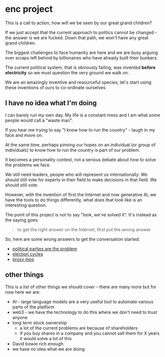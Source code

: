 # enc project

This is a call to action, how will we be seen by our great grand children?

If we just accept that the current approach to politics cannot be changed - the answer is we are fucked.  Down that path, we won't have any great grand children.

The biggest challenges to face humanity are here and we are busy arguing over scraps left behind by billionaires who have already built their bunkers.

The current political system, that is obviously failing, was invented **before electricity** so we must question the very ground we walk on.

We are an amazingly inventive and resourceful species, let's start using these inventions of ours to co-ordinate ourselves.

## I have no idea what I'm doing

I can barely run my own day.  My life is a constant mess and I am what some people would call a "waste man".

If you hear me trying to say "I know how to run the country" - laugh in my face and move on.

At the same time, perhaps pinning our hopes on an individual (or group of individuals) to know how to run the country is part of our problem.

It becomes a personality contest, not a serious debate about how to solve the problems we face.

We still need leaders, people who will represent us internationally.  We should still vote for experts in their field to make decisions in that field.  We should still vote.

However, with the invention of first the Internet and now generative AI, we have the tools to do things differently, what does that look like is an interesting question.

The point of this project is not to say "look, we've solved it".  It's instead as the saying goes:

> to get the right answer on the Internet, first put the wrong answer

So, here are some wrong answers to get the conversation started:

 * [political parties are the problem](wrong-answers/political-parties.md)
 * [election cycles](wrong-answers/election-cycles.md)
 * [proxy mps](wrong-answers/proxy-mps.md)

## other things

This is a list of other things we should cover - there are many more but for now here we are:

 * AI - large language models are a very useful tool to automate various parts of the platform
 * web3 - we have the technology to do this where we don't need to trust anyone
 * long term stock ownership
   * a lot of the current problems are because of shareholders
   * if you buy shares in a company and you cannot sell them for X years it would solve a lot of this
 * David bowie rich enough
 * we have no idea what we are doing
 
